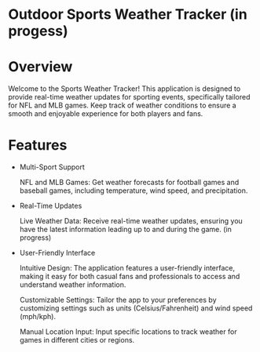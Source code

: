 # Outdoor Sports Weather Tracker (in progess)

# Overview

Welcome to the Sports Weather Tracker! 
This application is designed to provide real-time weather updates for sporting events, specifically tailored for NFL and MLB games. Keep track of weather conditions to ensure a smooth and enjoyable experience for both players and fans.

# Features

 - Multi-Sport Support
 
   NFL and MLB Games: Get weather forecasts for football games and baseball games, including temperature, wind speed, and precipitation.

 - Real-Time Updates
 
   Live Weather Data: Receive real-time weather updates, ensuring you have the latest information leading up to and during the game. (in progress)


 - User-Friendly Interface

   Intuitive Design: The application features a user-friendly interface, making it easy for both casual fans and professionals to access and understand weather information.

   Customizable Settings: Tailor the app to your preferences by customizing settings such as units (Celsius/Fahrenheit) and wind speed (mph/kph).

   Manual Location Input: Input specific locations to track weather for games in different cities or regions.
